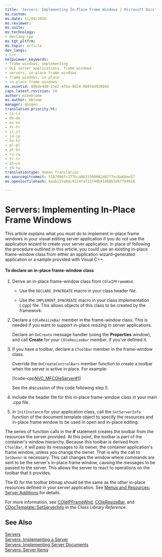 ```yaml
---
title: 'Servers: Implementing In-Place Frame Windows | Microsoft Docs'
ms.custom: 
ms.date: 11/04/2016
ms.reviewer: 
ms.suite: 
ms.technology:
- devlang-cpp
ms.tgt_pltfrm: 
ms.topic: article
dev_langs:
- C++
helpviewer_keywords:
- frame windows, implementing
- OLE server applications, frame windows
- servers, in-place frame windows
- frame windows, in-place
- in-place frame windows
ms.assetid: 09bde4d8-15e2-4fba-8d14-9b954d926b92
caps.latest.revision: 10
author: mikeblome
ms.author: mblome
manager: ghogen
translation.priority.ht:
- cs-cz
- de-de
- es-es
- fr-fr
- it-it
- ja-jp
- ko-kr
- pl-pl
- pt-br
- ru-ru
- tr-tr
- zh-cn
- zh-tw
translationtype: Human Translation
ms.sourcegitcommit: 5187996fc377bca8633360082d07f7ec8a68ee57
ms.openlocfilehash: 4aab115a84c9124faf22f40b41408b5d6ff84916

---
```

# Servers: Implementing In-Place Frame Windows
This article explains what you must do to implement in-place frame windows in your visual editing server application if you do not use the application wizard to create your server application. In place of following the procedure outlined in this article, you could use an existing in-place frame-window class from either an application wizard–generated application or a sample provided with Visual C++.  
  
#### To declare an in-place frame-window class  
  
1.  Derive an in-place frame-window class from `COleIPFrameWnd`.  
  
    -   Use the `DECLARE_DYNCREATE` macro in your class header file.  
  
    -   Use the `IMPLEMENT_DYNCREATE` macro in your class implementation (.cpp) file. This allows objects of this class to be created by the framework.  
  
2.  Declare a `COleResizeBar` member in the frame-window class. This is needed if you want to support in-place resizing in server applications.  
  
     Declare an `OnCreate` message handler (using the **Properties** window), and call **Create** for your `COleResizeBar` member, if you've defined it.  
  
3.  If you have a toolbar, declare a `CToolBar` member in the frame-window class.  
  
     Override the `OnCreateControlBars` member function to create a toolbar when the server is active in place. For example:  
  
     [!code-cpp[NVC_MFCOleServer#1](../mfc/codesnippet/cpp/servers-implementing-in-place-frame-windows_1.cpp)]  
  
     See the discussion of this code following step 5.  
  
4.  Include the header file for this in-place frame-window class in your main .cpp file.  
  
5.  In `InitInstance` for your application class, call the `SetServerInfo` function of the document template object to specify the resources and in-place frame window to be used in open and in-place editing.  
  
 The series of function calls in the **if** statement creates the toolbar from the resources the server provided. At this point, the toolbar is part of the container's window hierarchy. Because this toolbar is derived from `CToolBar`, it will pass its messages to its owner, the container application's frame window, unless you change the owner. That is why the call to `SetOwner` is necessary. This call changes the window where commands are sent to be the server's in-place frame window, causing the messages to be passed to the server. This allows the server to react to operations on the toolbar that it provides.  
  
 The ID for the toolbar bitmap should be the same as the other in-place resources defined in your server application. See [Menus and Resources: Server Additions](../mfc/menus-and-resources-server-additions.md) for details.  
  
 For more information, see [COleIPFrameWnd](../mfc/reference/coleipframewnd-class.md), [COleResizeBar](../mfc/reference/coleresizebar-class.md), and [CDocTemplate::SetServerInfo](../mfc/reference/cdoctemplate-class.md#cdoctemplate__setserverinfo) in the *Class Library Reference*.  
  
## See Also  
 [Servers](../mfc/servers.md)   
 [Servers: Implementing a Server](../mfc/servers-implementing-a-server.md)   
 [Servers: Implementing Server Documents](../mfc/servers-implementing-server-documents.md)   
 [Servers: Server Items](../mfc/servers-server-items.md)




<!--HONumber=Jan17_HO1-->


